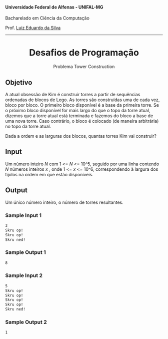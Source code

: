 #### Universidade Federal de Alfenas - UNIFAL-MG
Bacharelado em Ciência da Computação

Prof. [Luiz Eduardo da Silva](https://github.com/luizedsilva)

<hr>
<div align="center">
<h1>Desafios de Programação</h1>
    <p>Problema Tower Construction</p>
</div>

## Objetivo

A atual obsessão de Kim é construir torres a partir de sequências ordenadas de blocos de Lego. 
As torres são construídas uma de cada vez, bloco por bloco. O primeiro bloco disponível é a base da primeira torre. 
Se o próximo bloco disponível for mais largo do que o topo da torre atual, dizemos que a torre atual está terminada e fazemos do bloco a base de uma nova torre. 
Caso contrário, o bloco é colocado (de maneira arbitrária) no topo da torre atual.

Dada a ordem e as larguras dos blocos, quantas torres Kim vai construir?

## Input

Um número inteiro <i>N</i> com 1 <= <i>N</i> <= 10^5, seguido por uma linha contendo <i>N</i> números inteiros <i>x</i> , onde 1 <= <i>x</i> <= 10^6, correspondendo à largura dos tijolos na ordem em que estão disponíveis.

## Output

Um único número inteiro, o número de torres resultantes.

### Sample Input 1
```bash
3
Skru op!
Skru op!
Skru ned!

```

### Sample Output 1
```bash
8
```

### Sample Input 2
```bash
5
Skru op!
Skru op!
Skru op!
Skru op!
Skru ned!

```

### Sample Output 2
```bash
1
```
